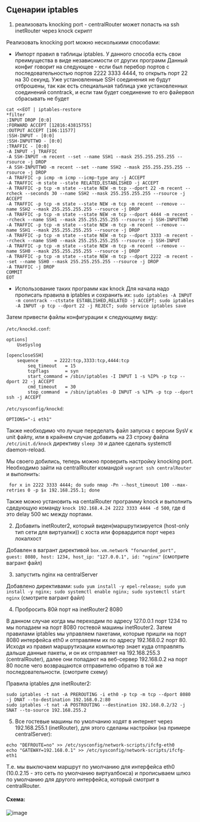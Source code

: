 ## Сценарии iptables

1. реализовать knocking port - centralRouter может попасть на ssh inetRouter через knock скрипт

Реализовать knocking port можно несколькими способами:

- Импорт правил в таблицы iptables. У данного способа есть свои преимущества в виде независимости от других программ
Данный конфиг говорит на следующее - если был перебор портов с последовательностью портов 2222 3333 4444, то открыть порт 22 на 30 секунд. Уже установленные SSH соединения не будут отброшены, так как есть специальная таблица уже установленных соединений conntrack, и если там будет соединение то его файервол сбрасывать не будет 
```
cat <<EOT | iptables-restore
*filter
:INPUT DROP [0:0]
:FORWARD ACCEPT [12816:43815755]
:OUTPUT ACCEPT [106:11577]
:SSH-INPUT - [0:0]
:SSH-INPUTTWO - [0:0]
:TRAFFIC - [0:0]
-A INPUT -j TRAFFIC
-A SSH-INPUT -m recent --set --name SSH1 --mask 255.255.255.255 --rsource -j DROP
-A SSH-INPUTTWO -m recent --set --name SSH2 --mask 255.255.255.255 --rsource -j DROP
-A TRAFFIC -p icmp -m icmp --icmp-type any -j ACCEPT
-A TRAFFIC -m state --state RELATED,ESTABLISHED -j ACCEPT
-A TRAFFIC -p tcp -m state --state NEW -m tcp --dport 22 -m recent --rcheck --seconds 30 --name SSH2 --mask 255.255.255.255 --rsource -j ACCEPT
-A TRAFFIC -p tcp -m state --state NEW -m tcp -m recent --remove --name SSH2 --mask 255.255.255.255 --rsource -j DROP
-A TRAFFIC -p tcp -m state --state NEW -m tcp --dport 4444 -m recent --rcheck --name SSH1 --mask 255.255.255.255 --rsource -j SSH-INPUTTWO
-A TRAFFIC -p tcp -m state --state NEW -m tcp -m recent --remove --name SSH1 --mask 255.255.255.255 --rsource -j DROP
-A TRAFFIC -p tcp -m state --state NEW -m tcp --dport 3333 -m recent --rcheck --name SSH0 --mask 255.255.255.255 --rsource -j SSH-INPUT
-A TRAFFIC -p tcp -m state --state NEW -m tcp -m recent --remove --name SSH0 --mask 255.255.255.255 --rsource -j DROP
-A TRAFFIC -p tcp -m state --state NEW -m tcp --dport 2222 -m recent --set --name SSH0 --mask 255.255.255.255 --rsource -j DROP
-A TRAFFIC -j DROP
COMMIT
EOT
```
- Использование таких программ как knock 
Для начала надо прописать правила в iptables и сохранить их:
```sudo iptables -A INPUT -m conntrack --ctstate ESTABLISHED,RELATED -j ACCEPT; sudo iptables -A INPUT -p tcp --dport 22 -j REJECT; sudo service iptables save```

Затем привести файлы конфигурации к следующему виду:

```/etc/knockd.conf```:

```
options]
	UseSyslog

[opencloseSSH]
	sequence      = 2222:tcp,3333:tcp,4444:tcp
        seq_timeout   = 15
        tcpflags      = syn
        start_command = /sbin/iptables -I INPUT 1 -s %IP% -p tcp --dport 22 -j ACCEPT
        cmd_timeout   = 30
        stop_command  = /sbin/iptables -D INPUT -s %IP% -p tcp --dport ssh -j ACCEPT
```

```/etc/sysconfig/knockd```:

```
OPTIONS="-i eth1"
```

Также необходимо что лучше переделать файл запуска с версии SysV к unit файлу, или в крайнем случае добавить на 23 строку файла ```/etc/init.d/knock``` директиву ```sleep 30``` и далее сделать systemctl daemon-reload. 

Мы своего добились, теперь можно проверить настройку knocking port. Необходимо зайти на centralRouter командой ```vagrant ssh centralRouter``` и выполнить:
```
 for x in 2222 3333 4444; do sudo nmap -Pn --host_timeout 100 --max-retries 0 -p $x 192.168.255.1; done
```
Также можно установить на centalRouter программу knock и выполнить сдедующую команду ```knock 192.168.4.24 2222 3333 4444 -d 500```, где d это delay 500 мс между портами.

2. Добавить inetRouter2, который виден(маршрутизируется (host-only тип сети для виртуалки)) с хоста или форвардится порт через локалхост

Добавлен в вагрант директивой ```box.vm.network "forwarded_port", guest: 8080, host: 1234, host_ip: "127.0.0.1", id: "nginx"``` (смотрите вагрант файл)

3. запустить nginx на centralServer 

Добавлено директивами: ```sudo yum install -y epel-release; sudo yum install -y nginx; sudo systemctl enable nginx; sudo systemctl start nginx``` (смотрите вагрант файл)

4. Пробросить 80й порт на inetRouter2 8080

В данном случае когда мы переходим по адресу 127.0.0.1 порт 1234 то мы попадаем на порт 8080 гостевой машины inetRouter2.
Затем правилами iptables мы управляем пакетами, которые пришли на порт 8080 интерфейса eth0 и отправляем их по адресу 192.168.0.2 порт 80. Исходя из правил маршрутизации компьютер знает куда отправлять дальше данные пакеты, и он их отправляет на 192.168.255.3 (centralRouter), далее они попадают на веб-сервер 192.168.0.2 на порт 80 после чего возвращаются отправителю обратно в той же последовательности. (смотрите схему)

Правила iptables для inetRouter2:
```
sudo iptables -t nat -A PREROUTING -i eth0 -p tcp -m tcp --dport 8080 -j DNAT --to-destination 192.168.0.2:80
sudo iptables -t nat -A POSTROUTING --destination 192.168.0.2/32 -j SNAT --to-source 192.168.255.2
```

5. Все гостевые машины по умолчанию ходят в интернет через 192.168.255.1 (inetRouter), для этого сделаны настройки (на примере centralServer):
```
echo "DEFROUTE=no" >> /etc/sysconfig/network-scripts/ifcfg-eth0 
echo "GATEWAY=192.168.0.1" >> /etc/sysconfig/network-scripts/ifcfg-eth1
```
Т.е. мы выключаем маршрут по умолчанию для интерфейса eth0 (10.0.2.15 - это сеть по умолчанию виртуалбокса) и прописываем шлюз по умолчанию для другого интерфейса, который смотрит в centralRouter.

#### Схема:

![image](https://raw.githubusercontent.com/staybox/otus_dz17/master/screenshots/filtration.png)

